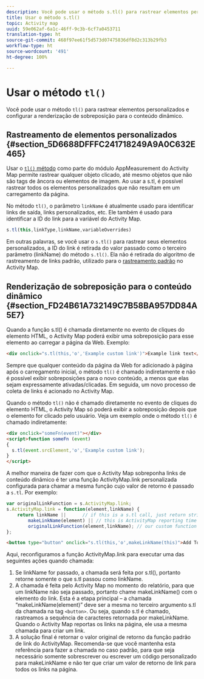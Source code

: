```yaml
---
description: Você pode usar o método s.tl() para rastrear elementos personalizados e configurar a renderização de sobreposição para o conteúdo dinâmico.
title: Usar o método s.tl()
topic: Activity map
uuid: 59e062af-6a1c-46ff-9c3b-6cf7a0453711
translation-type: ht
source-git-commit: 468f97ee61f5d573d07475836df8d2c313b29fb3
workflow-type: ht
source-wordcount: '491'
ht-degree: 100%

---
```



# Usar o método `tl()`

Você pode usar o método `tl()` para rastrear elementos personalizados e configurar a renderização de sobreposição para o conteúdo dinâmico.

## Rastreamento de elementos personalizados {#section_5D6688DFFFC241718249A9A0C632E465}

Usar o [`tl()` método](/help/implement/vars/functions/tl-method.md) como parte do módulo AppMeasurement do Activity Map permite rastrear qualquer objeto clicado, até mesmo objetos que não são tags de âncora ou elementos de imagem. Ao usar a s.tl, é possível rastrear todos os elementos personalizados que não resultam em um carregamento da página.

No método `tl()`, o parâmetro `linkName` é atualmente usado para identificar links de saída, links personalizados, etc. Ele também é usado para identificar a ID do link para a variável do Activity Map.

```js
s.tl(this,linkType,linkName,variableOverrides)
```

Em outras palavras, se você usar o `s.tl()` para rastrear seus elementos personalizados, a ID do link é retirada do valor passado como o terceiro parâmetro (linkName) do método `s.tl()`. Ela não é retirada do algoritmo de rastreamento de links padrão, utilizado para o [rastreamento padrão](/help/analyze/activity-map/activitymap-link-tracking/activitymap-link-tracking-methodology.md) no Activity Map.

## Renderização de sobreposição para o conteúdo dinâmico {#section_FD24B61A732149C7B58BA957DD84A5E7}

Quando a função s.tl() é chamada diretamente no evento de cliques do elemento HTML, o Activity Map poderá exibir uma sobreposição para esse elemento ao carregar a página da Web. Exemplo:

```html
<div onclick="s.tl(this,'o','Example custom link')">Example link text</a>
```

Sempre que qualquer conteúdo da página da Web for adicionado à página após o carregamento inicial, o método `tl()` é chamado indiretamente e não é possível exibir sobreposições para o novo conteúdo, a menos que elas sejam expressamente ativadas/clicadas. Em seguida, um novo processo de coleta de links é acionado no Activity Map.

Quando o método `tl()` não é chamado diretamente no evento de cliques do elemento HTML, o Activity Map só poderá exibir a sobreposição depois que o elemento for clicado pelo usuário. Veja um exemplo onde o método `tl()` é chamado indiretamente:

```html
<div onclick="someFn(event)"></div>
<script>function someFn (event)
{
  s.tl(event.srcElement,'o','Example custom link');
}
</script>
```

A melhor maneira de fazer com que o Activity Map sobreponha links de conteúdo dinâmico é ter uma função ActivityMap.link personalizada configurada para chamar a mesma função cujo valor de retorno é passado a `s.tl`. Por exemplo:

```js
var originalLinkFunction = s.ActivityMap.link;
s.ActivityMap.link = function(element,linkName) {
    return linkName ||      // if this is a s.tl call, just return string passed
        makeLinkName(element) || // this is ActivityMap reporting time
        originalLinkFunction(element,linkName); // our custom function didn't return anything, so just return the default ActivityMap Link
};
```

```html
<button type="button" onclick="s.tl(this,'o',makeLinkName(this)">Add To Cart</button>
```

Aqui, reconfiguramos a função ActivityMap.link para executar uma das seguintes ações quando chamada:

1. Se linkName for passado, a chamada será feita por s.tl(), portanto retorne somente o que s.tl passou como linkName.
2. A chamada é feita pelo Activity Map no momento do relatório, para que um linkName não seja passado, portanto chame makeLinkName() com o elemento do link. Esta é a etapa principal – a chamada “makeLinkName(element)” deve ser a mesma no terceiro argumento s.tl da chamada na tag `<button>`. Ou seja, quando s.tl é chamado, rastreamos a sequência de caracteres retornada por makeLinkName. Quando o Activity Map reportas os links na página, ele usa a mesma chamada para criar um link.
3. A solução final é retornar o valor original de retorno da função padrão de link do ActivityMap. Recomenda-se que você mantenha esta referência para fazer a chamada no caso padrão, para que seja necessário somente sobrescrever ou escrever um código personalizado para makeLinkName e não ter que criar um valor de retorno de link para todos os links na página.
